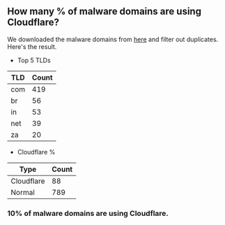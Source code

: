 ## How many % of malware domains are using Cloudflare?


We downloaded the malware domains from [here](https://urlhaus.abuse.ch) and filter out duplicates.
Here's the result.


[//]: # (start replacement)


- Top 5 TLDs

| TLD | Count |
| --- | --- |
| com | 419 |
| br | 56 |
| in | 53 |
| net | 39 |
| za | 20 |


- Cloudflare %

| Type | Count |
| --- | --- |
| Cloudflare | 88 |
| Normal | 789 |


### 10% of malware domains are using Cloudflare.